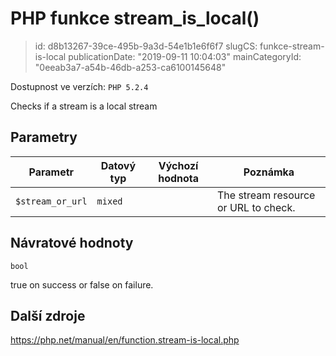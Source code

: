 PHP funkce stream_is_local()
============================

> id: d8b13267-39ce-495b-9a3d-54e1b1e6f6f7
> slugCS: funkce-stream-is-local
> publicationDate: "2019-09-11 10:04:03"
> mainCategoryId: "0eeab3a7-a54b-46db-a253-ca6100145648"

Dostupnost ve verzích: `PHP 5.2.4`

Checks if a stream is a local stream


Parametry
--------------

| Parametr | Datový typ | Výchozí hodnota | Poznámka |
|-----|-----|-----|-----|
| `$stream_or_url` | `mixed` |  | The stream resource or URL to check. |


Návratové hodnoty
----------------

`bool`

true on success or false on failure.

Další zdroje
------------

https://php.net/manual/en/function.stream-is-local.php
